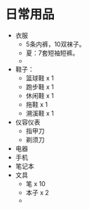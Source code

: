 # 日常用品
- 衣服
	- 5条内裤，10双袜子。
	- 夏：7套短袖短裤。
	- 
- 鞋子：
	- 篮球鞋 x 1
	- 跑步鞋 x 1
	- 休闲鞋 x 1 
	- 拖鞋 x 1
	- 溯溪鞋 x 1
- 仪容仪表
	- 指甲刀
	- 剃须刀
- 电器
- 手机
- 笔记本
- 文具
	- 笔 x 10
	- 本子 x 2
	- 